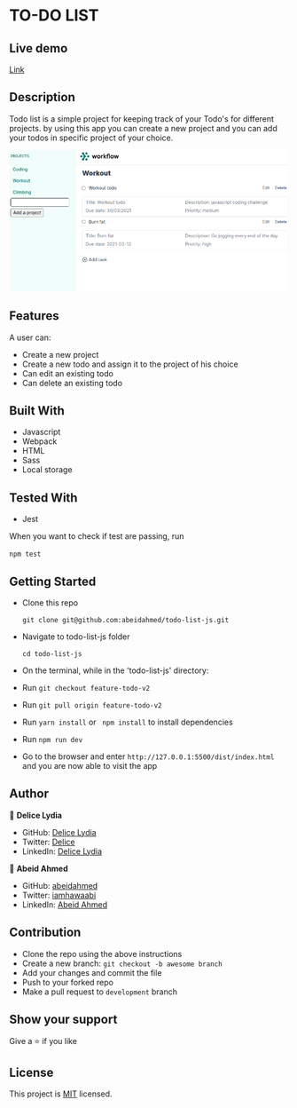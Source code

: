# TO-DO LIST

## Live demo

[Link](https://abeidahmed.github.io/todo-list-js/)

## Description

Todo list is a simple project for keeping track of your Todo's for different projects. by using this app you can create a new project
and you can add your todos in specific project of your choice.

![screenshot](./scshot.png)

## Features

A user can:

- Create a new project
- Create a new todo and assign it to the project of his choice
- Can edit an existing todo
- Can delete an existing todo

## Built With

- Javascript
- Webpack
- HTML
- Sass
- Local storage

## Tested With

- Jest

When you want to check if test are passing, run

``` npm test ```

## Getting Started

- Clone this repo
  ```
  git clone git@github.com:abeidahmed/todo-list-js.git
  ```
- Navigate to todo-list-js folder
  ```
  cd todo-list-js
  ```
- On the terminal, while in the 'todo-list-js' directory:

- Run `git checkout feature-todo-v2`

- Run `git pull origin feature-todo-v2`

- Run `yarn install` or ` npm install` to install dependencies

- Run `npm run dev`

- Go to the browser and enter
  `http://127.0.0.1:5500/dist/index.html` and you are now able to visit the app

## Author

👤 **Delice Lydia**

- GitHub: [Delice Lydia](https://github.com/DeliceLydia)
- Twitter: [Delice](https://twitter.com/IngabireLydia3)
- LinkedIn: [Delice Lydia](https://www.linkedin.com/in/delice-lydia/)

👤 **Abeid Ahmed**

- GitHub: [abeidahmed](https://github.com/abeidahmed)
- Twitter: [iamhawaabi](https://twitter.com/iamhawaabi)
- LinkedIn: [Abeid Ahmed](https://www.linkedin.com/in/abeidahmed)

## Contribution

- Clone the repo using the above instructions
- Create a new branch: `git checkout -b awesome branch`
- Add your changes and commit the file
- Push to your forked repo
- Make a pull request to `development` branch

## Show your support

Give a ⭐️ if you like

## License

This project is [MIT](https://github.com/abeidahmed/todo-list-js/blob/master/LICENSE) licensed.
